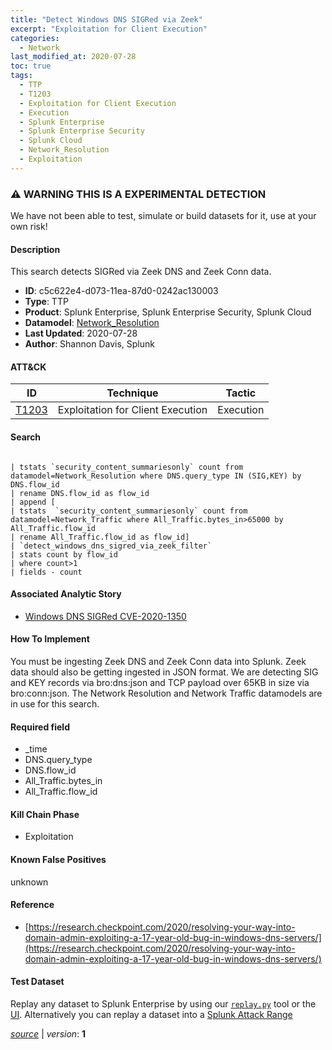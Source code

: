 ```yaml
---
title: "Detect Windows DNS SIGRed via Zeek"
excerpt: "Exploitation for Client Execution"
categories:
  - Network
last_modified_at: 2020-07-28
toc: true
tags:
  - TTP
  - T1203
  - Exploitation for Client Execution
  - Execution
  - Splunk Enterprise
  - Splunk Enterprise Security
  - Splunk Cloud
  - Network_Resolution
  - Exploitation
---
```


### ⚠️ WARNING THIS IS A EXPERIMENTAL DETECTION
We have not been able to test, simulate or build datasets for it, use at your own risk!


#### Description

This search detects SIGRed via Zeek DNS and Zeek Conn data.

- **ID**: c5c622e4-d073-11ea-87d0-0242ac130003
- **Type**: TTP
- **Product**: Splunk Enterprise, Splunk Enterprise Security, Splunk Cloud
- **Datamodel**: [Network_Resolution](https://docs.splunk.com/Documentation/CIM/latest/User/NetworkResolution)
- **Last Updated**: 2020-07-28
- **Author**: Shannon Davis, Splunk


#### ATT&CK

| ID          | Technique   | Tactic       |
| ----------- | ----------- |--------------|
| [T1203](https://attack.mitre.org/techniques/T1203/) | Exploitation for Client Execution | Execution |


#### Search

```

| tstats `security_content_summariesonly` count from datamodel=Network_Resolution where DNS.query_type IN (SIG,KEY) by DNS.flow_id 
| rename DNS.flow_id as flow_id 
| append [
| tstats  `security_content_summariesonly` count from datamodel=Network_Traffic where All_Traffic.bytes_in>65000 by All_Traffic.flow_id 
| rename All_Traffic.flow_id as flow_id] 
| `detect_windows_dns_sigred_via_zeek_filter` 
| stats count by flow_id 
| where count>1 
| fields - count 
```

#### Associated Analytic Story
* [Windows DNS SIGRed CVE-2020-1350](/stories/windows_dns_sigred_cve-2020-1350)


#### How To Implement
You must be ingesting Zeek DNS and Zeek Conn data into Splunk. Zeek data should also be getting ingested in JSON format.  We are detecting SIG and KEY records via bro:dns:json and TCP payload over 65KB in size via bro:conn:json.  The Network Resolution and Network Traffic datamodels are in use for this search.

#### Required field
* _time
* DNS.query_type
* DNS.flow_id
* All_Traffic.bytes_in
* All_Traffic.flow_id


#### Kill Chain Phase
* Exploitation


#### Known False Positives
unknown




#### Reference

* [https://research.checkpoint.com/2020/resolving-your-way-into-domain-admin-exploiting-a-17-year-old-bug-in-windows-dns-servers/](https://research.checkpoint.com/2020/resolving-your-way-into-domain-admin-exploiting-a-17-year-old-bug-in-windows-dns-servers/)



#### Test Dataset
Replay any dataset to Splunk Enterprise by using our [`replay.py`](https://github.com/splunk/attack_data#using-replaypy) tool or the [UI](https://github.com/splunk/attack_data#using-ui).
Alternatively you can replay a dataset into a [Splunk Attack Range](https://github.com/splunk/attack_range#replay-dumps-into-attack-range-splunk-server)



[_source_](https://github.com/splunk/security_content/tree/develop/detections/experimental/network/detect_windows_dns_sigred_via_zeek.yml) | _version_: **1**